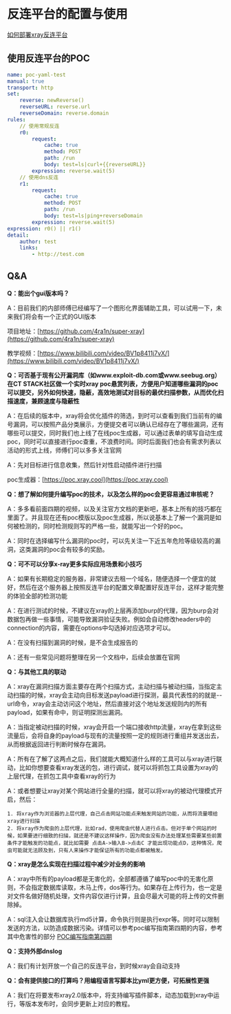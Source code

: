 # 反连平台的配置与使用
[如何部署xray反连平台](../../scenario/reverse.md)
## 使用反连平台的POC
```yaml
name: poc-yaml-test
manual: true
transport: http
set:
    reverse: newReverse()
    reverseURL: reverse.url
    reverseDomain: reverse.domain
rules:
    // 使用常规反连
    r0:
        request:
            cache: true
            method: POST
            path: /run
            body: test=ls|curl+{{reverseURL}}
        expression: reverse.wait(5)
    // 使用dns反连
    r1:
        request:
            cache: true
            method: POST
            path: /run
            body: test=ls|ping+reverseDomain
        expression: reverse.wait(5)
expression: r0() || r1()
detail:
    author: test
    links:
        - http://test.com
```

## Q&A
**Q：能出个gui版本吗？**

A：目前我们的内部师傅已经编写了一个图形化界面辅助工具，可以试用一下，未来我们将会有一个正式的GUI版本

项目地址：[https://github.com/4ra1n/super-xray](https://github.com/4ra1n/super-xray)

教学视频：[https://www.bilibili.com/video/BV1p8411j7vX/](https://www.bilibili.com/video/BV1p8411j7vX/)


**Q：可否基于现有公开漏洞库（如www.exploit-db.com或www.seebug.org）在CT STACK社区做一个实时xray poc悬赏列表，方便用户知道哪些漏洞的poc可以提交，另外如何快速，隐蔽，高效地测试对目标的最优扫描参数，从而优化扫描速度，兼顾速度与隐蔽性**

A：在后续的版本中，xray将会优化插件的筛选，到时可以查看到我们当前有的编号漏洞，可以按照产品分类展示，方便提交者可以确认已经存在了哪些漏洞，还有哪些可以提交，同时我们也上线了在线poc生成器，可以通过表单的填写自动生成poc，同时可以直接进行poc查重，不浪费时间。同时后面我们也会有需求列表以活动的形式上线，师傅们可以多多关注官网

A：先对目标进行信息收集，然后针对性启动插件进行扫描

poc生成器：[https://poc.xray.cool](https://poc.xray.cool)

**Q：想了解如何提升编写poc的技术，以及怎么样的poc会更容易通过审核呢？**

A：多多看前面四期的视频，以及关注官方文档的更新吧，基本上所有的技巧都在里面了。并且现在还有poc模版以及poc生成器，所以说基本上了解一个漏洞是如何被检测的，同时检测规则写的严格一些，就能写出一个好的poc。

A：同时在选择编写什么漏洞的poc时，可以先关注一下近五年危险等级较高的漏洞，这类漏洞的poc会有较多的奖励。


**Q：可不可以分享x-ray更多实际应用场景和小技巧**

A：如果有长期稳定的服务器，非常建议去租一个域名，随便选择一个便宜的就好，然后在这个服务器上按照反连平台的配置文章配置好反连平台，这样才能完整的体验全部的检测功能

A：在进行测试的时候，不建议在xray的上层再添加burp的代理，因为burp会对数据包再做一些事情，可能导致漏洞验证失败。例如会自动修改headers中的connection的内容，需要在options中勾选掉对应选项才可以。

A：在没有扫描到漏洞的时候，是不会生成报告的

A：还有一些常见问题将整理在另一个文档中，后续会放置在官网


**Q：与其他工具的联动**

A：xray在漏洞扫描方面主要存在两个扫描方式，主动扫描与被动扫描，当指定主动扫描的时候，xray会主动向目标发送payload进行探测，最具代表性的的就是--url命令，xray会主动访问这个地址，然后直接对这个地址发送规则内的所有payload，如果有命中，则证明探测出漏洞。

A：当指定被动扫描的时候，xray会开启一个端口接收http流量，xray在拿到这些流量后，会将自身的payload与现有的流量按照一定的规则进行重组并发送出去，从而根据返回进行判断时候存在漏洞。

A：所有在了解了这两点之后，我们就能大概知道什么样的工具可以与xray进行联动，比如你想要查看xray发送的包，进行调试，就可以将抓包工具设置为xray的上层代理，在抓包工具中查看xray的行为

A：或者想要让xray对某个网站进行全量的扫描，就可以将xray的被动代理模式开启，然后：

    1. 将xray作为浏览器的上层代理，自己点击网站功能点来触发网站的功能，从而将流量喂给xray进行扫描
    2. 将xray作为爬虫的上层代理，比如rad，使用爬虫代替人进行点击。但对于单个网站的时候，如果要进行细致的扫描，就还是不建议这样操作，因为爬虫没有办法处理某些需要某些前置条件才能触发的功能点，就比如需要 点击A->输入B->点击C 才能出现功能点D，这种情况，爬虫可能就无法顾及到，只有人来操作才能保证所有的功能点都被触发。

**Q：xray是怎么实现在扫描过程中减少对业务的影响**

A：xray中所有的payload都是无害化的，全部都遵循了编写poc中的无害化原则，不会指定数据库读取，木马上传，dos等行为。如果存在上传行为，也一定是对文件名做好随机处理，文件内容仅进行计算，且会尽最大可能的将上传的文件删除掉。

A：sql注入会让数据库执行md5计算，命令执行则是执行expr等。同时可以限制发送的方法，以防造成数据污染。详情可以参考poc编写指南第四期的内容，参考其中危害性的部分
[POC编写指南第四期](/#/guide/course/phaseIV?id=危害性)

**Q：支持外部dnslog**

A：我们有计划开放一个自己的反连平台，到时候xray会自动支持

**Q：会有提供接口的打算吗？用编程语言写脚本比yml更方便，可拓展性更强**

A：我们在将要发布xray2.0版本中，将支持编写插件脚本，动态加载到xray中运行，等版本发布时，会同步更新上对应的教程。
